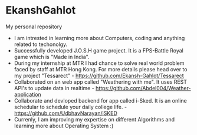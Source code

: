 # EkanshGahlot
My personal repository

- I am intrested in learning more about Computers, coding and anything related to techonolgy. 
- Successfully developed J.O.S.H game project. It is a FPS-Battle Royal game which is "Made in India".
- During my internship at MTR I had chance to solve real world problem faced by staff at MTR Hong Kong. For more details please head over to my project "Tessarect" - https://github.com/Ekansh-Gahlot/Tessarect
- Collaborated on an web app called "Weathering with me". It uses REST API's to update data in realtime - https://github.com/Abdel004/Weather-application
- Collaborate and devloped backend for app called i-Sked. It is an online schedular to schedule your daily college life. - https://github.com/UdbhavNarayan/iSKED
- Currenly, I am improving my expertise on different Algorithms and learning more about Operating System :)

